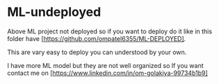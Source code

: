 # ML-undeployed

Above ML project not deployed so if you want to deploy do it like in this folder have [https://github.com/ompatel6355/ML-DEPLOYED].

This are vary easy to deploy you can understood by your own.

I have more ML model but they are not well organized so If you want contact me on [https://www.linkedin.com/in/om-golakiya-99734b1b9]

